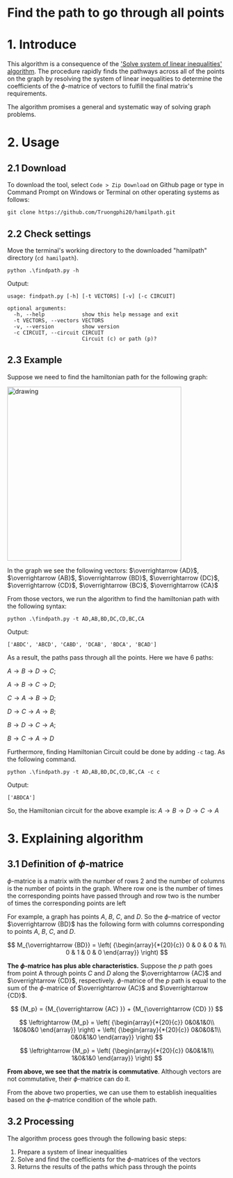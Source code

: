 Find the path to go through all points
======

# 1. Introduce
This algorithm is a consequence of the ['Solve system of linear inequalities' algorithm](https://github.com/Truongphi20/inequaltion). The procedure rapidly finds the pathways across all of the points on the graph by resolving the system of linear inequalities to determine the coefficients of the $\phi$-matrice of vectors to fulfill the final matrix's requirements.

The algorithm promises a general and systematic way of solving graph problems.

# 2. Usage
## 2.1 Download
To download the tool, select ``Code > Zip Download`` on Github page or type in Command Prompt on Windows or Terminal on other operating systems as follows:
    
    git clone https://github.com/Truongphi20/hamilpath.git

## 2.2 Check settings
Move the terminal's working directory to the downloaded "hamilpath" directory (`cd hamilpath`).
    
    python .\findpath.py -h
    
Output:

    usage: findpath.py [-h] [-t VECTORS] [-v] [-c CIRCUIT]

    optional arguments:
      -h, --help            show this help message and exit
      -t VECTORS, --vectors VECTORS
      -v, --version         show version
      -c CIRCUIT, --circuit CIRCUIT
                            Circuit (c) or path (p)?

## 2.3 Example
Suppose we need to find the hamiltonian path for the following graph:

<img src="https://user-images.githubusercontent.com/96680644/215405497-19cdb4c6-d01b-45e7-818a-c6276783c9c0.png" alt="drawing" width="400"/>

In the graph we see the following vectors: $\overrightarrow {AD}$, $\overrightarrow {AB}$, $\overrightarrow {BD}$, $\overrightarrow {DC}$, $\overrightarrow {CD}$, $\overrightarrow {BC}$, $\overrightarrow {CA}$ 

From those vectors, we run the algorithm to find the hamiltonian path with the following syntax:

    python .\findpath.py -t AD,AB,BD,DC,CD,BC,CA
    
Output:

    ['ABDC', 'ABCD', 'CABD', 'DCAB', 'BDCA', 'BCAD']
    
As a result, the paths pass through all the points. Here we have 6 paths: 

$A \to B \to D \to C$; 

$A \to B \to C \to D$;

$C \to A \to B \to D$;

$D \to C \to A \to B$;

$B \to D \to C \to A$;

$B \to C \to A \to D$

Furthermore, finding Hamiltonian Circuit could be done by adding `-c` tag. As the following command.
           
    python .\findpath.py -t AD,AB,BD,DC,CD,BC,CA -c c

Output:

    ['ABDCA']

So, the Hamiltonian circuit for the above example is: $A \to B \to D \to C \to A$

# 3. Explaining algorithm
## 3.1 Definition of $\phi$-matrice
$\phi$-matrice is a matrix with the number of rows 2 and the number of columns is the number of points in the graph. Where row one is the number of times the corresponding points have passed through and row two is the number of times the corresponding points are left

For example, a graph has points $A$, $B$, $C$, and $D$. So the $\phi$-matrice of vector $\overrightarrow {BD}$ has the following form with columns corresponding to points $A$, $B$, $C$, and $D$.

$$
M_{\overrightarrow {BD}} = \left( {\begin{array}{*{20}{c}}
0 & 0 & 0 & 1\\
0 & 1 & 0 & 0
\end{array}} \right)
$$ 

**The $\phi$-matrice has plus able characteristics.** Suppose the $p$ path goes from point A through points $C$ and $D$ along the $\overrightarrow {AC}$ and $\overrightarrow {CD}$, respectively. $\phi$-matrice of the $p$ path is equal to the sum of the $\phi$-matrice of $\overrightarrow {AC}$ and $\overrightarrow {CD}$.

$$
{M_p} = {M_{\overrightarrow {AC} }} + {M_{\overrightarrow {CD} }}
$$

$$
\leftrightarrow {M_p} = \left( {\begin{array}{*{20}{c}}
0&0&1&0\\
1&0&0&0
\end{array}} \right) + \left( {\begin{array}{*{20}{c}}
0&0&0&1\\
0&0&1&0
\end{array}} \right)
$$

$$
\leftrightarrow {M_p} = \left( {\begin{array}{*{20}{c}}
0&0&1&1\\
1&0&1&0
\end{array}} \right)
$$

**From above, we see that the matrix is commutative**. Although vectors are not commutative, their  $\phi$-matrice can do it.

From the above two properties, we can use them to establish inequalities based on the $\phi$-matrice condition of the whole path.

## 3.2 Processing 
The algorithm process goes through the following basic steps:
  1. Prepare a system of linear inequalities
  2. Solve and find the coefficients for the $\phi$-matrices of the vectors
  3. Returns the results of the paths which pass through the points

